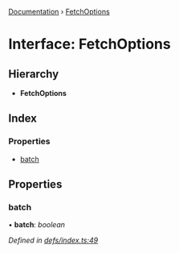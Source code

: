 [Documentation](../README.md) › [FetchOptions](fetchoptions.md)

# Interface: FetchOptions

## Hierarchy

* **FetchOptions**

## Index

### Properties

* [batch](fetchoptions.md#batch)

## Properties

###  batch

• **batch**: *boolean*

*Defined in [defs/index.ts:49](https://github.com/badbatch/graphql-box/blob/5db63dc/packages/fetch-manager/src/defs/index.ts#L49)*
